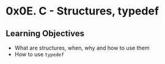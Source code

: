 # 0x0E. C - Structures, typedef

## Learning Objectives

* What are structures, when, why and how to use them
* How to use `typedef`
